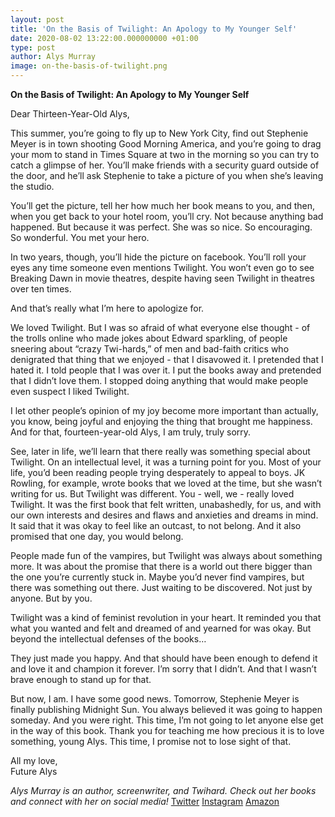 ```yaml
---
layout: post
title: 'On the Basis of Twilight: An Apology to My Younger Self'
date: 2020-08-02 13:22:00.000000000 +01:00
type: post
author: Alys Murray
image: on-the-basis-of-twilight.png
---
```

**On the Basis of Twilight:
An Apology to My Younger Self**
 

Dear Thirteen-Year-Old Alys,

 

This summer, you’re going to fly up to New York City, find out Stephenie Meyer is in town shooting Good Morning America, and you’re going to drag your mom to stand in Times Square at two in the morning so you can try to catch a glimpse of her. You’ll make friends with a security guard outside of the door, and he’ll ask Stephenie to take a picture of you when she’s leaving the studio.

 

You’ll get the picture, tell her how much her book means to you, and then, when you get back to your hotel room, you’ll cry. Not because anything bad happened. But because it was perfect. She was so nice. So encouraging. So wonderful. You met your hero.

 

In two years, though, you’ll hide the picture on facebook. You’ll roll your eyes any time someone even mentions Twilight. You won’t even go to see Breaking Dawn in movie theatres, despite having seen Twilight in theatres over ten times.

 

And that’s really what I’m here to apologize for.

 

We loved Twilight. But I was so afraid of what everyone else thought - of the trolls online who made jokes about Edward sparkling, of people sneering about “crazy Twi-hards,” of men and bad-faith critics who denigrated that thing that we enjoyed - that I disavowed it. I pretended that I hated it. I told people that I was over it. I put the books away and pretended that I didn’t love them. I stopped doing anything that would make people even suspect I liked Twilight.

 

I let other people’s opinion of my joy become more important than actually, you know, being joyful and enjoying the thing that brought me happiness. And for that, fourteen-year-old Alys, I am truly, truly sorry.

 

See, later in life, we’ll learn that there really was something special about Twilight. On an intellectual level, it was a turning point for you. Most of your life, you’d been reading people trying desperately to appeal to boys. JK Rowling, for example, wrote books that we loved at the time, but she wasn’t writing for us. But Twilight was different. You - well, we - really loved Twilight. It was the first book that felt written, unabashedly, for us, and with our own interests and desires and flaws and anxieties and dreams in mind. It said that it was okay to feel like an outcast, to not belong. And it also promised that one day, you would belong.

 

People made fun of the vampires, but Twilight was always about something more. It was about the promise that there is a world out there bigger than the one you’re currently stuck in. Maybe you’d never find vampires, but there was something out there. Just waiting to be discovered. Not just by anyone. But by you.

 

Twilight was a kind of feminist revolution in your heart. It reminded you that what you wanted and felt and dreamed of and yearned for was okay. But beyond the intellectual defenses of the books…

 

They just made you happy. And that should have been enough to defend it and love it and champion it forever. I’m sorry that I didn’t. And that I wasn’t brave enough to stand up for that.

 

But now, I am. I have some good news. Tomorrow, Stephenie Meyer is finally publishing Midnight Sun. You always believed it was going to happen someday. And you were right. This time, I’m not going to let anyone else get in the way of this book. Thank you for teaching me how precious it is to love something, young Alys. This time, I promise not to lose sight of that.

 

All my love,  
Future Alys


*Alys Murray is an author, screenwriter, and Twihard. Check out her books and connect with her on social media!*
[Twitter](https://twitter.com/writeralys)
[Instagram](https://www.instagram.com/writeralys/)
[Amazon](https://www.amazon.com/gp/product/B08CVRW6T1/ref=dbs_a_def_rwt_bibl_vppi_i7)